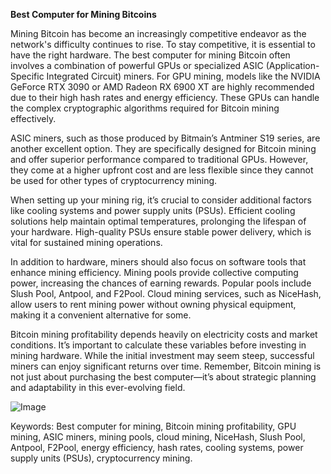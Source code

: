 **Best Computer for Mining Bitcoins**

Mining Bitcoin has become an increasingly competitive endeavor as the network's difficulty continues to rise. To stay competitive, it is essential to have the right hardware. The best computer for mining Bitcoin often involves a combination of powerful GPUs or specialized ASIC (Application-Specific Integrated Circuit) miners. For GPU mining, models like the NVIDIA GeForce RTX 3090 or AMD Radeon RX 6900 XT are highly recommended due to their high hash rates and energy efficiency. These GPUs can handle the complex cryptographic algorithms required for Bitcoin mining effectively.

ASIC miners, such as those produced by Bitmain’s Antminer S19 series, are another excellent option. They are specifically designed for Bitcoin mining and offer superior performance compared to traditional GPUs. However, they come at a higher upfront cost and are less flexible since they cannot be used for other types of cryptocurrency mining.

When setting up your mining rig, it’s crucial to consider additional factors like cooling systems and power supply units (PSUs). Efficient cooling solutions help maintain optimal temperatures, prolonging the lifespan of your hardware. High-quality PSUs ensure stable power delivery, which is vital for sustained mining operations.

In addition to hardware, miners should also focus on software tools that enhance mining efficiency. Mining pools provide collective computing power, increasing the chances of earning rewards. Popular pools include Slush Pool, Antpool, and F2Pool. Cloud mining services, such as NiceHash, allow users to rent mining power without owning physical equipment, making it a convenient alternative for some.

Bitcoin mining profitability depends heavily on electricity costs and market conditions. It’s important to calculate these variables before investing in mining hardware. While the initial investment may seem steep, successful miners can enjoy significant returns over time. Remember, Bitcoin mining is not just about purchasing the best computer—it’s about strategic planning and adaptability in this ever-evolving field.

![Image](https://github.com/user-attachments/assets/3be06921-4469-491d-bd37-5f14c53422b7)

Keywords: Best computer for mining, Bitcoin mining profitability, GPU mining, ASIC miners, mining pools, cloud mining, NiceHash, Slush Pool, Antpool, F2Pool, energy efficiency, hash rates, cooling systems, power supply units (PSUs), cryptocurrency mining.